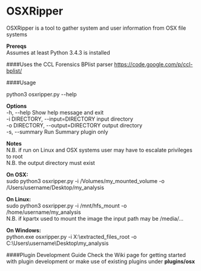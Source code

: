 # OSXRipper
OSXRipper is a tool to gather system and user information from OSX file systems

__Prereqs__<br />
Assumes at least Python 3.4.3 is installed

####Uses the CCL Forensics BPlist parser
https://code.google.com/p/ccl-bplist/

####Usage

python3 osxripper.py --help

__Options__<br />
-h, --help                       Show help message and exit<br />
-i DIRECTORY, --input=DIRECTORY  input directory<br />
-o DIRECTORY, --output=DIRECTORY output directory<br />
-s, --summary                    Run Summary plugin only<br />

__Notes__<br />
N.B. if run on Linux and OSX systems user may have to escalate privileges to root<br />
N.B. the output directory must exist

__On OSX:__<br />
sudo python3 osxripper.py -i /Volumes/my_mounted_volume -o /Users/username/Desktop/my_analysis<br />

__On Linux:__<br />
sudo python3 osxripper.py -i /mnt/hfs_mount -o /home/username/my_analysis<br />
N.B. if kpartx used to mount the image the input path may be /media/...<br />

__On Windows:__<br />
python.exe osxripper.py -i X:\extracted_files_root -o C:\Users\username\Desktop\my_analysis<br />

####Plugin Development Guide
Check the Wiki page for getting started with plugin development or make use of existing plugins under __plugins/osx__
